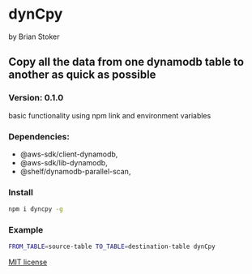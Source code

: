 # dynCpy
by Brian Stoker

## Copy all the data from one dynamodb table to another as quick as possible

### Version: 0.1.0
basic functionality using npm link and environment variables

### Dependencies: 
* @aws-sdk/client-dynamodb,
* @aws-sdk/lib-dynamodb,
* @shelf/dynamodb-parallel-scan,

### Install

```bash
npm i dyncpy -g
```

### Example

```bash
FROM_TABLE=source-table TO_TABLE=destination-table dynCpy
```

[MIT license](LICENSE)
